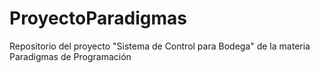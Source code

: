# ProyectoParadigmas
Repositorio del proyecto "Sistema de Control para Bodega" de la materia Paradigmas de Programación
